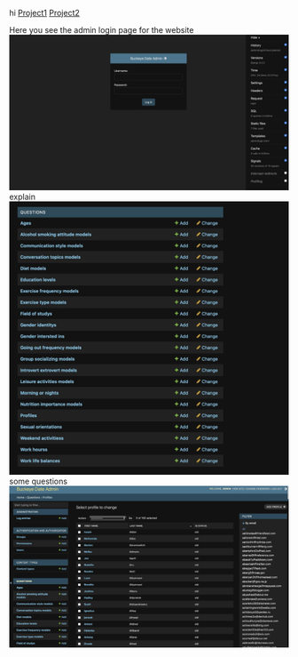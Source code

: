 hi
[Project1](project1.html)
[Project2](project2.html)


Here you see the admin login page for the website
![Project Screenshot](/assets/img/c.jpg)
explain
![Project Screenshot](/assets/img/b.jpg)
some questions
![Project Screenshot](/assets/img/a.jpg)






